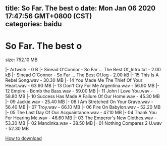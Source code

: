 
title: So Far. The best o
date: Mon Jan 06 2020 17:47:56 GMT+0800 (CST)    
categories: baidu
---

# So Far. The best o
size: 752.10 MB
 
 
|- Artwork - 0 B
|- Sinead O'Connor - So Far ... The Best Of_Intro.txt - 2.00 kB
|- Sinead O'Connor - So Far ... The Best Of.log - 2.00 kB
|- 15 This Is A Rebel Song.wav - 30.30 MB
|- 14 You Made Me The Thief Of Your Heart.wav - 63.90 MB
|- 13 Don't Cry For Me Argentina.wav - 56.90 MB
|- 12 Empire - Bomb the Bass.wav - 59.00 MB
|- 11 John I Love You.wav - 58.80 MB
|- 10 Success Has Made A Failure Of Our Home.wav - 45.30 MB
|- 09 Jackie.wav - 25.40 MB
|- 08 I Am Stretched On Your Grave.wav - 56.40 MB
|- 07 Troy.wav - 66.10 MB
|- 06  Fire On Babylon.wav - 52.20 MB
|- 05 The Last Day Of Our Acquaintance.wav - 47.10 MB
|- 04 Thank You For Hearing Me.wav - 46.60 MB
|- 03 The Emperor's New Clothes.wav - 53.30 MB
|- 02 Mandinka.wav - 38.50 MB
|- 01 Nothing Compares 2 U.wav - 52.30 MB

[How to download](https://bpcam.bemobtrk.com/go/2ceec3aa-1ca2-46d6-b9ff-aaa5c184517c?jno=1116)